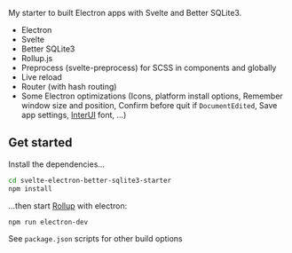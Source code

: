 My starter to built Electron apps with Svelte and Better SQLite3.

* Electron  
* Svelte  
* Better SQLite3
* Rollup.js  
* Preprocess (svelte-preprocess) for SCSS in components and globally  
* Live reload  
* Router (with hash routing)  
* Some Electron optimizations (Icons, platform install options, Remember window size and position, Confirm before quit if `DocumentEdited`, Save app settings, [InterUI](https://rsms.me/inter/) font, ...)  


## Get started

Install the dependencies...

```bash
cd svelte-electron-better-sqlite3-starter
npm install
```

...then start [Rollup](https://rollupjs.org) with electron:

```bash
npm run electron-dev
```

See `package.json` scripts for other build options

